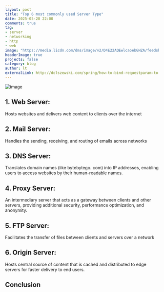 ```yaml
---
layout: post
title: "Top 6 most commonly used Server Type"
date: 2025-05-28 22:00
comments: true
tag: 
- server
- networking
- http
- web
image: "https://media.licdn.com/dms/image/v2/D4E22AQEwlcaoebGHZA/feedshare-shrink_2048_1536/B4EZcLEswiHsAo-/0/1748237472351?e=1751500800&v=beta&t=irVzkQx7PqSVCd8L6Pq97ui2whkB1BaOYeDcU-vU3Xw"
headerImage: true
projects: false
category: blog
author: lt
externalLink: http://dolszewski.com/spring/how-to-bind-requestparam-to-object/
---
```



![image](https://github.com/user-attachments/assets/47729328-23c2-4a43-8438-31aa9833c826)


## 1. Web Server: 
Hosts websites and delivers web content to clients over the internet 
 
## 2. Mail Server: 
Handles the sending, receiving, and routing of emails across networks 
 
## 3. DNS Server: 
Translates domain names (like bytebytego. com) into IP addresses, enabling users to access websites by their human-readable names. 
 
## 4. Proxy Server: 
An intermediary server that acts as a gateway between clients and other servers, providing additional security, performance optimization, and anonymity. 
 
## 5. FTP Server: 
Facilitates the transfer of files between clients and servers over a network 
 
## 6. Origin Server: 
Hosts central source of content that is cached and distributed to edge servers for faster delivery to end users. 
 
## Conclusion

